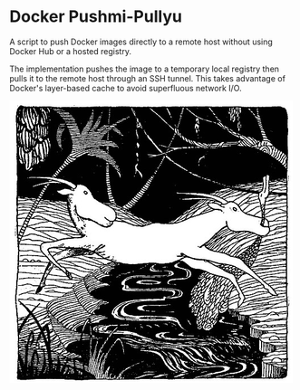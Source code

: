 # Docker Pushmi-Pullyu

A script to push Docker images directly to a remote host without using Docker 
Hub or a hosted registry.

The implementation pushes the image to a temporary local registry then pulls 
it to the remote host through an SSH tunnel. This takes advantage of Docker's 
layer-based cache to avoid superfluous network I/O.

![Dr. Dolittle's pushmi-pullyu](pushmi-pullyu.jpg)
